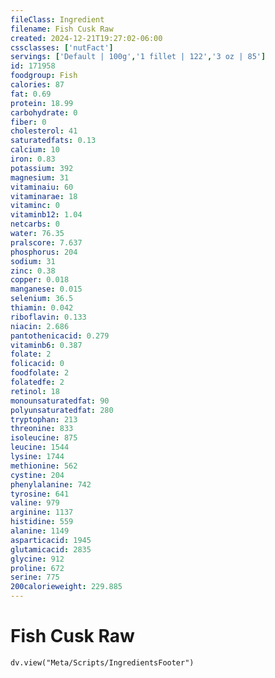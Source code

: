 ```yaml
---
fileClass: Ingredient
filename: Fish Cusk Raw
created: 2024-12-21T19:27:02-06:00
cssclasses: ['nutFact']
servings: ['Default | 100g','1 fillet | 122','3 oz | 85']
id: 171958
foodgroup: Fish
calories: 87
fat: 0.69
protein: 18.99
carbohydrate: 0
fiber: 0
cholesterol: 41
saturatedfats: 0.13
calcium: 10
iron: 0.83
potassium: 392
magnesium: 31
vitaminaiu: 60
vitaminarae: 18
vitaminc: 0
vitaminb12: 1.04
netcarbs: 0
water: 76.35
pralscore: 7.637
phosphorus: 204
sodium: 31
zinc: 0.38
copper: 0.018
manganese: 0.015
selenium: 36.5
thiamin: 0.042
riboflavin: 0.133
niacin: 2.686
pantothenicacid: 0.279
vitaminb6: 0.387
folate: 2
folicacid: 0
foodfolate: 2
folatedfe: 2
retinol: 18
monounsaturatedfat: 90
polyunsaturatedfat: 280
tryptophan: 213
threonine: 833
isoleucine: 875
leucine: 1544
lysine: 1744
methionine: 562
cystine: 204
phenylalanine: 742
tyrosine: 641
valine: 979
arginine: 1137
histidine: 559
alanine: 1149
asparticacid: 1945
glutamicacid: 2835
glycine: 912
proline: 672
serine: 775
200calorieweight: 229.885
---
```


# Fish Cusk Raw

```dataviewjs
dv.view("Meta/Scripts/IngredientsFooter")
```
